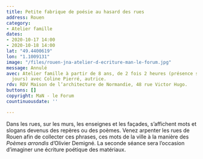 ```yaml
---
title: Petite fabrique de poésie au hasard des rues
address: Rouen
category:
- Atelier famille
dates:
- 2020-10-17 14:00
- 2020-10-18 14:00
lat: "49.4400619"
lon: "1.1009131"
image: "/files/rouen-jna-atelier-d-ecriture-man-le-forum.jpg"
message: Annulé
avec: Atelier famille à partir de 8 ans, de 2 fois 2 heures (présence sur les deux
  jours) avec Coline Pierré, autrice.
rdv: RDV Maison de l’architecture de Normandie, 48 rue Victor Hugo.
buttons: []
copyright: MaN - le Forum
countinuousdate: ''

---
```

Dans les rues, sur les murs, les enseignes et les façades, s’affichent mots et slogans devenus des repères ou des poèmes. Venez arpenter les rues de Rouen afin de collecter ces phrases, ces mots de la ville à la manière des _Poèmes arrondis_ d’Olivier Demigné. La seconde séance sera l’occasion d’imaginer une écriture poétique des matériaux.